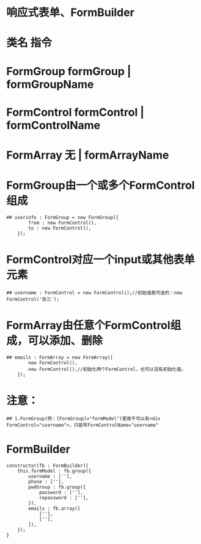 # 响应式表单、FormBuilder
# 类名	指令
# FormGroup	formGroup | formGroupName
# FormControl	formControl | formControlName
# FormArray 无 | formArrayName
# FormGroup由一个或多个FormControl组成
	## userinfo : FormGroup = new FormGroup({
			from : new FormControl(),
			to : new FormControl(),
		});
# FormControl对应一个input或其他表单元素
	## username : FormControl = new FormControl();//初始值是可选的：new FormControl('张三');
# FormArray由任意个FormControl组成，可以添加、删除
	## emails : FormArray = new FormArray([
			new FormControl(),
			new FormControl(),//初始化两个FormControl，也可以没有初始化值。
		]);
# 注意：
	## 1.FormGroup(例：[FormGroup]="formModel")里面不可以有<div FormControl="username">，只能写FormControlName="username"

# FormBuilder
	constructor(fb : FormBuilder){
		this.formModel : fb.group({
			username : [''],
			phone : [''],
			pwdGroup : fb.group({
				password : [''],
				repassword : [''],
			}),
			emails : fb.array([
				[''],
				[''],
			]),
		});	
	}